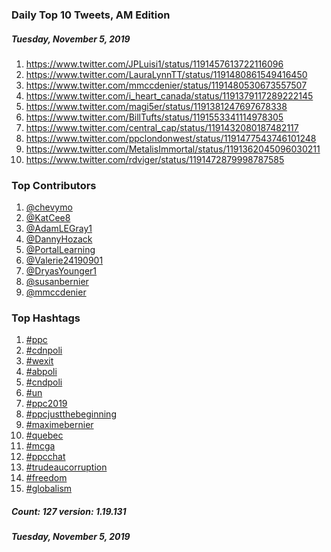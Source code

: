 ### Daily Top 10 Tweets, AM Edition
##### Tuesday, November 5, 2019
 1) https://www.twitter.com/JPLuisi1/status/1191457613722116096
 2) https://www.twitter.com/LauraLynnTT/status/1191480861549416450
 3) https://www.twitter.com/mmccdenier/status/1191480530673557507
 4) https://www.twitter.com/i_heart_canada/status/1191379117289222145
 5) https://www.twitter.com/magi5er/status/1191381247697678338
 6) https://www.twitter.com/BillTufts/status/1191553341114978305
 7) https://www.twitter.com/central_cap/status/1191432080187482117
 8) https://www.twitter.com/ppclondonwest/status/1191477543746101248
 9) https://www.twitter.com/MetalisImmortal/status/1191362045096030211
10) https://www.twitter.com/rdviger/status/1191472879998787585

### Top Contributors
  1) [@chevymo](https://www.twitter.com/chevymo)
  2) [@KatCee8](https://www.twitter.com/KatCee8)
  3) [@AdamLEGray1](https://www.twitter.com/AdamLEGray1)
  4) [@DannyHozack](https://www.twitter.com/DannyHozack)
  5) [@PortalLearning](https://www.twitter.com/PortalLearning)
  6) [@Valerie24190901](https://www.twitter.com/Valerie24190901)
  7) [@DryasYounger1](https://www.twitter.com/DryasYounger1)
  8) [@susanbernier](https://www.twitter.com/susanbernier)
  9) [@mmccdenier](https://www.twitter.com/mmccdenier)


### Top Hashtags

  1) [#ppc](https://www.twitter.com/hashtag/ppc)
  2) [#cdnpoli](https://www.twitter.com/hashtag/cdnpoli)
  3) [#wexit](https://www.twitter.com/hashtag/wexit)
  4) [#abpoli](https://www.twitter.com/hashtag/abpoli)
  5) [#cndpoli](https://www.twitter.com/hashtag/cndpoli)
  6) [#un](https://www.twitter.com/hashtag/un)
  7) [#ppc2019](https://www.twitter.com/hashtag/ppc2019)
  8) [#ppcjustthebeginning](https://www.twitter.com/hashtag/ppcjustthebeginning)
  9) [#maximebernier](https://www.twitter.com/hashtag/maximebernier)
 10) [#quebec](https://www.twitter.com/hashtag/quebec)
 11) [#mcga](https://www.twitter.com/hashtag/mcga)
 12) [#ppcchat](https://www.twitter.com/hashtag/ppcchat)
 13) [#trudeaucorruption](https://www.twitter.com/hashtag/trudeaucorruption)
 14) [#freedom](https://www.twitter.com/hashtag/freedom)
 15) [#globalism](https://www.twitter.com/hashtag/globalism)

##### Count: 127	version: 1.19.131
##### Tuesday, November 5, 2019

